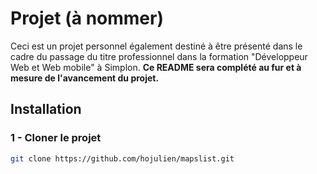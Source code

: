 # Projet (à nommer)

Ceci est un projet personnel également destiné à être présenté dans le cadre du passage du titre professionnel dans la formation "Développeur Web et Web mobile" à Simplon.
**Ce README sera complété au fur et à mesure de l'avancement du projet.**

## Installation

### 1 - Cloner le projet

```sh
git clone https://github.com/hojulien/mapslist.git
```
